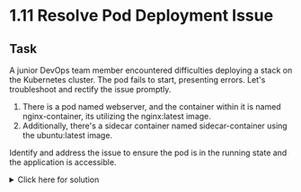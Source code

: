 # 1.11 Resolve Pod Deployment Issue

## Task
A junior DevOps team member encountered difficulties deploying a stack on the Kubernetes cluster. The pod fails to start, presenting errors. Let's troubleshoot and rectify the issue promptly.

1. There is a pod named webserver, and the container within it is named nginx-container, its utilizing the nginx:latest image.
2. Additionally, there's a sidecar container named sidecar-container using the ubuntu:latest image.

Identify and address the issue to ensure the pod is in the running state and the application is accessible.
<details>
  <summary>Click here for solution</summary>

  ## Solution
</details>
